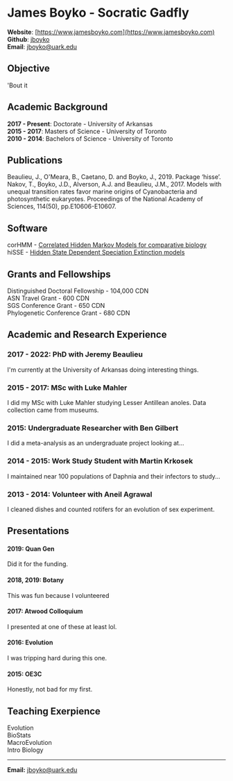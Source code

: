 # James Boyko - Socratic Gadfly
**Website**: [https://www.jamesboyko.com](https://www.jamesboyko.com)   
**Github**: [jboyko](https://github.com/jboyko)   
**Email**: [jboyko@uark.edu](jboyko@uark.edu)   

## Objective
'Bout it   

## Academic Background
**2017 - Present**: Doctorate - University of Arkansas    
**2015 - 2017**: Masters of Science - University of Toronto    
**2010 - 2014**: Bachelors of Science - University of Toronto    

## Publications
Beaulieu, J., O'Meara, B., Caetano, D. and Boyko, J., 2019. Package ‘hisse’.   
Nakov, T., Boyko, J.D., Alverson, A.J. and Beaulieu, J.M., 2017. Models with unequal transition rates favor marine origins of Cyanobacteria and photosynthetic eukaryotes. Proceedings of the National Academy of Sciences, 114(50), pp.E10606-E10607.   

## Software
corHMM - [Correlated Hidden Markov Models for comparative biology](https://github.com/thej022214/corHMM)   
hiSSE - [Hidden State Dependent Speciation Extinction models](https://github.com/thej022214/hisse)   

## Grants and Fellowships
Distinguished Doctoral Fellowship - 104,000 CDN   
ASN Travel Grant - 600 CDN   
SGS Conference Grant - 650 CDN   
Phylogenetic Conference Grant - 680 CDN   

## Academic and Research Experience
### **2017 - 2022**: PhD with Jeremy Beaulieu   
I'm currently at the University of Arkansas doing interesting things.
### **2015 - 2017**: MSc with Luke Mahler    
I did my MSc with Luke Mahler studying Lesser Antillean anoles. Data collection came from museums.
### **2015**: Undergraduate Researcher with Ben Gilbert   
I did a meta-analysis as an undergraduate project looking at...
### **2014 - 2015**: Work Study Student with Martin Krkosek   
I maintained near 100 populations of Daphnia and their infectors to study...
### **2013 - 2014**: Volunteer with Aneil Agrawal
I cleaned dishes and counted rotifers for an evolution of sex experiment.

## Presentations
#### 2019: Quan Gen   
Did it for the funding.
#### 2018, 2019: Botany   
This was fun because I volunteered
#### 2017: Atwood Colloquium
I presented at one of these at least lol.
#### 2016: Evolution
I was tripping hard during this one.
#### 2015: OE3C
Honestly, not bad for my first.

## Teaching Exerpience
Evolution   
BioStats   
MacroEvolution   
Intro Biology   

- - - -
**Email:** jboyko@uark.edu

